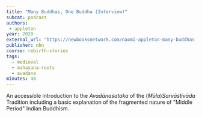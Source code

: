 ```yaml
---
title: "Many Buddhas, One Buddha (Interview)"
subcat: podcast
authors:
 - appleton
year: 2020
external_url: "https://newbooksnetwork.com/naomi-appleton-many-buddhas-one-buddha-a-study-and-translation-of-avadanasataka-1-40-equinox-2020/"
publisher: nbn
course: rebirth-stories
tags:
  - medieval
  - mahayana-roots
  - avadana
minutes: 48
---
```


An accessible introduction to the *Avadānaśataka* of the (*Mūla*)*Sarvāstivāda* Tradition including a basic explanation of the fragmented nature of "Middle Period" Indian Buddhism.
